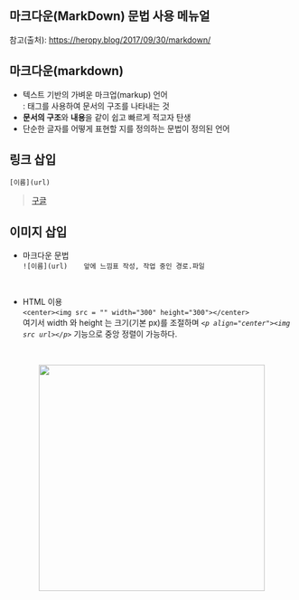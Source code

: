 ## 마크다운(MarkDown) 문법 사용 메뉴얼

참고(출처): https://heropy.blog/2017/09/30/markdown/
<br/>  

## 마크다운(markdown)
- 텍스트 기반의 가벼운 마크업(markup) 언어  
                    : 태그를 사용하여 문서의 구조를 나타내는 것
- **문서의 구조**와 **내용**을 같이 쉽고 빠르게 적고자 탄생
- 단순한 글자를 어떻게 표현할 지를 정의하는 문법이 정의된 언어


## 링크 삽입  
` [이름](url) `
> [구글](https://google.com)

## 이미지 삽입
* 마크다운 문법  
`![이름](url)    앞에 느낌표 작성, 작업 중인 경로.파일`
<br/>

* HTML 이용  
`<center><img src = "" width="300" height="300"></center>`  
여기서 width 와 height 는 크기(기본 px)를 조절하며 *`<p align="center"><img src url></p>`* 기능으로 중앙 정렬이 가능하다.  
<br/>

<p align="center"><img src='https://user-images.githubusercontent.com/94775103/211955363-0325363f-1e24-4b58-8f5d-65092f81b37c.png' width="400" height="400"></p>


